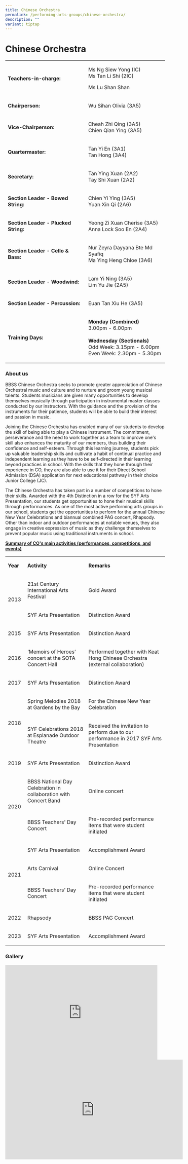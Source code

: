 ```yaml
---
title: Chinese Orchestra
permalink: /performing-arts-groups/chinese-orchestra/
description: ""
variant: tiptap
---
```

<h1>Chinese Orchestra</h1>
<table style="minWidth: 50px">
<colgroup>
<col>
<col>
</colgroup>
<tbody>
<tr>
<td rowspan="1" colspan="1">
<p><strong>Teachers-in-charge:</strong>
</p>
</td>
<td rowspan="1" colspan="1">
<p>Ms Ng Siew Yong (IC)
<br>Ms Tan Li Shi (2IC)</p>
<p>Ms Lu Shan Shan</p>
</td>
</tr>
<tr>
<td rowspan="1" colspan="1">
<p><strong>Chairperson:</strong>
</p>
</td>
<td rowspan="1" colspan="1">
<p>Wu Sihan Olivia (3A5)</p>
</td>
</tr>
<tr>
<td rowspan="1" colspan="1">
<p><strong>Vice-Chairperson:</strong>
</p>
</td>
<td rowspan="1" colspan="1">
<p>Cheah Zhi Qing (3A5)
<br>Chien Qian Ying (3A5)</p>
</td>
</tr>
<tr>
<td rowspan="1" colspan="1">
<p><strong>Quartermaster:</strong> 
<br>
</p>
</td>
<td rowspan="1" colspan="1">
<p>Tan Yi En (3A1)
<br>Tan Hong (3A4)</p>
</td>
</tr>
<tr>
<td rowspan="1" colspan="1">
<p><strong>Secretary:</strong> 
<br>
</p>
</td>
<td rowspan="1" colspan="1">
<p>Tan Ying Xuan (2A2)
<br>Tay Shi Xuan (2A2)</p>
</td>
</tr>
<tr>
<td rowspan="1" colspan="1">
<p><strong>Section Leader - Bowed String:</strong> 
<br>
</p>
</td>
<td rowspan="1" colspan="1">
<p>Chien Yi Ying (3A5)
<br>Yuan Xin Qi (2A6)</p>
</td>
</tr>
<tr>
<td rowspan="1" colspan="1">
<p><strong>Section Leader - Plucked String:</strong> 
<br>
</p>
</td>
<td rowspan="1" colspan="1">
<p>Yeong Zi Xuan Cherise (3A5)
<br>Anna Lock Soo En (2A4)</p>
</td>
</tr>
<tr>
<td rowspan="1" colspan="1">
<p><strong>Section Leader - Cello &amp; Bass:</strong> 
<br>
</p>
</td>
<td rowspan="1" colspan="1">
<p>Nur Zeyra Dayyana Bte Md Syafiq
<br>Ma Ying Heng Chloe (3A6)</p>
</td>
</tr>
<tr>
<td rowspan="1" colspan="1">
<p><strong>Section Leader - Woodwind:</strong> 
<br>
</p>
</td>
<td rowspan="1" colspan="1">
<p>Lam Yi Ning (3A5)
<br>Lim Yu Jie (2A5)</p>
</td>
</tr>
<tr>
<td rowspan="1" colspan="1">
<p><strong>Section Leader - Percussion:</strong>
</p>
</td>
<td rowspan="1" colspan="1">
<p>Euan Tan Xiu He (3A5)</p>
</td>
</tr>
<tr>
<td rowspan="1" colspan="1">
<p><strong>Training Days:</strong> 
<br>
</p>
</td>
<td rowspan="1" colspan="1">
<p><strong>Monday (Combined)</strong> 
<br>3.00pm - 6.00pm
<br>
<br><strong>Wednesday (Sectionals)</strong> 
<br>Odd Week: 3.15pm - 6.00pm
<br>Even Week: 2.30pm - 5.30pm</p>
</td>
</tr>
</tbody>
</table>
<h3>About us</h3>
<p>BBSS Chinese Orchestra seeks to promote greater appreciation of Chinese
Orchestral music and culture and to nurture and groom young musical talents.
Students musicians are given many opportunities to develop themselves musically
through participation in instrumental master classes conducted by our instructors.
With the guidance and the provision of the instruments for their patience,
students will be able to build their interest and passion in music.</p>
<p>Joining the Chinese Orchestra has enabled many of our students to develop
the skill of being able to play a&nbsp;Chinese instrument. The commitment,
perseverance and the need to work together as a team to improve one's skill
also enhances the maturity of our members, thus building their confidence
and self-esteem. Through this learning journey, students pick up valuable
leadership skills and cultivate a habit of continual practice and independent
learning as they have to be self-directed in their learning beyond practices
in school. With the skills that they hone through their experience in CO,
they are also able to use it for their Direct School Admission (DSA) application
for next educational pathway in their choice Junior College (JC).</p>
<p>The Chinese Orchestra has taken part in a number of competitions to hone
their skills. Awarded with the 4th Distinction in a row for the SYF Arts
Presentation, our students get opportunities to hone their musical skills
through performances. As one of the most active performing arts groups
in our school, students get the opportunities to perform for the annual
Chinese New Year Celebrations and biannual combined PAG concert, Rhapsody.
Other than indoor and outdoor performances at notable venues, they also
engage in creative expression of music as they challenge themselves to
prevent popular music using traditional instruments in school.</p>
<p><strong><u>Summary of CO's main activities (performances, competitions, and events)</u></strong>
</p>
<table style="minWidth: 75px">
<colgroup>
<col>
<col>
<col>
</colgroup>
<tbody>
<tr>
<td rowspan="1" colspan="1">
<p><strong>Year</strong>
</p>
</td>
<td rowspan="1" colspan="1">
<p><strong>Activity</strong>
</p>
</td>
<td rowspan="1" colspan="1">
<p><strong>Remarks</strong>
</p>
</td>
</tr>
<tr>
<td rowspan="2" colspan="1">
<p>2013</p>
</td>
<td rowspan="1" colspan="1">
<p>21st Century International Arts Festival</p>
</td>
<td rowspan="1" colspan="1">
<p>Gold Award</p>
</td>
</tr>
<tr>
<td rowspan="1" colspan="1">
<p>SYF Arts Presentation</p>
</td>
<td rowspan="1" colspan="1">
<p>Distinction Award</p>
</td>
</tr>
<tr>
<td rowspan="1" colspan="1">
<p>2015</p>
</td>
<td rowspan="1" colspan="1">
<p>SYF Arts Presentation</p>
</td>
<td rowspan="1" colspan="1">
<p>Distinction Award</p>
</td>
</tr>
<tr>
<td rowspan="1" colspan="1">
<p>2016&nbsp;</p>
</td>
<td rowspan="1" colspan="1">
<p>‘Memoirs of Heroes’ concert at the SOTA Concert Hall</p>
</td>
<td rowspan="1" colspan="1">
<p>Performed together with Keat Hong Chinese Orchestra (external collaboration)</p>
</td>
</tr>
<tr>
<td rowspan="1" colspan="1">
<p>2017</p>
</td>
<td rowspan="1" colspan="1">
<p>SYF Arts Presentation</p>
</td>
<td rowspan="1" colspan="1">
<p>Distinction Award</p>
</td>
</tr>
<tr>
<td rowspan="2" colspan="1">
<p>2018</p>
</td>
<td rowspan="1" colspan="1">
<p>Spring Melodies 2018 at Gardens by the Bay&nbsp;</p>
</td>
<td rowspan="1" colspan="1">
<p>For the Chinese New Year Celebration&nbsp;</p>
</td>
</tr>
<tr>
<td rowspan="1" colspan="1">
<p>SYF Celebrations 2018 at Esplanade Outdoor Theatre&nbsp;</p>
</td>
<td rowspan="1" colspan="1">
<p>Received the invitation to perform due to our performance in 2017 SYF
Arts Presentation</p>
</td>
</tr>
<tr>
<td rowspan="1" colspan="1">
<p>2019</p>
</td>
<td rowspan="1" colspan="1">
<p>SYF Arts Presentation</p>
</td>
<td rowspan="1" colspan="1">
<p>Distinction Award</p>
</td>
</tr>
<tr>
<td rowspan="2" colspan="1">
<p>2020</p>
</td>
<td rowspan="1" colspan="1">
<p>BBSS National Day Celebration in collaboration with Concert Band</p>
</td>
<td rowspan="1" colspan="1">
<p>Online concert</p>
</td>
</tr>
<tr>
<td rowspan="1" colspan="1">
<p>BBSS Teachers' Day Concert</p>
</td>
<td rowspan="1" colspan="1">
<p>Pre-recorded performance items that were student initiated</p>
</td>
</tr>
<tr>
<td rowspan="3" colspan="1">
<p>2021</p>
</td>
<td rowspan="1" colspan="1">
<p>SYF Arts Presentation</p>
</td>
<td rowspan="1" colspan="1">
<p>Accomplishment Award</p>
</td>
</tr>
<tr>
<td rowspan="1" colspan="1">
<p>Arts Carnival</p>
</td>
<td rowspan="1" colspan="1">
<p>Online Concert</p>
</td>
</tr>
<tr>
<td rowspan="1" colspan="1">
<p>BBSS Teachers’ Day Concert</p>
</td>
<td rowspan="1" colspan="1">
<p>Pre-recorded performance items that were student initiated</p>
</td>
</tr>
<tr>
<td rowspan="1" colspan="1">
<p>2022</p>
</td>
<td rowspan="1" colspan="1">
<p>Rhapsody</p>
</td>
<td rowspan="1" colspan="1">
<p>BBSS PAG Concert</p>
</td>
</tr>
<tr>
<td rowspan="1" colspan="1">
<p>2023</p>
</td>
<td rowspan="1" colspan="1">
<p>SYF Arts Presentation</p>
</td>
<td rowspan="1" colspan="1">
<p>Accomplishment Award</p>
</td>
</tr>
</tbody>
</table>
<h3>Gallery</h3>
<div class="iframe-wrapper">
<iframe height="299" width="480" allowfullscreen="true" frameborder="0" src="https://docs.google.com/presentation/d/e/2PACX-1vT6Ip2_gneVcAKpDS811w30RfpAYdjoEn4TTmV0_jVILrJE05AVFpK_xLS8q9CMkdyMpbk5W4PTKxUP/embed?start=true&amp;loop=true&amp;delayms=3000"></iframe>
</div>
<div class="iframe-wrapper">
<iframe height="315" width="560" allowfullscreen="true" frameborder="0" src="https://www.youtube.com/embed/ZhVU6MIkIYE"></iframe>
</div>
<p></p>